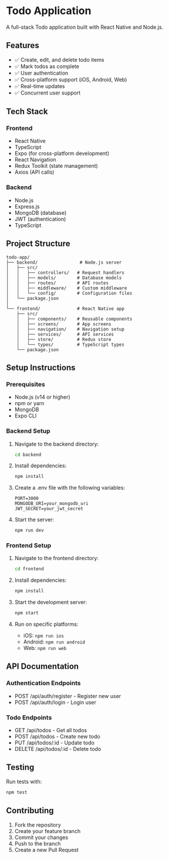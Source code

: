 # Todo Application

A full-stack Todo application built with React Native and Node.js.

## Features

- ✅ Create, edit, and delete todo items
- ✅ Mark todos as complete
- ✅ User authentication
- ✅ Cross-platform support (iOS, Android, Web)
- ✅ Real-time updates
- ✅ Concurrent user support

## Tech Stack

### Frontend
- React Native
- TypeScript
- Expo (for cross-platform development)
- React Navigation
- Redux Toolkit (state management)
- Axios (API calls)

### Backend
- Node.js
- Express.js
- MongoDB (database)
- JWT (authentication)
- TypeScript

## Project Structure

```
todo-app/
├── backend/                # Node.js server
│   ├── src/
│   │   ├── controllers/   # Request handlers
│   │   ├── models/        # Database models
│   │   ├── routes/        # API routes
│   │   ├── middleware/    # Custom middleware
│   │   └── config/        # Configuration files
│   └── package.json
│
└── frontend/              # React Native app
    ├── src/
    │   ├── components/    # Reusable components
    │   ├── screens/       # App screens
    │   ├── navigation/    # Navigation setup
    │   ├── services/      # API services
    │   ├── store/         # Redux store
    │   └── types/         # TypeScript types
    └── package.json
```

## Setup Instructions

### Prerequisites
- Node.js (v14 or higher)
- npm or yarn
- MongoDB
- Expo CLI

### Backend Setup
1. Navigate to the backend directory:
   ```bash
   cd backend
   ```

2. Install dependencies:
   ```bash
   npm install
   ```

3. Create a .env file with the following variables:
   ```
   PORT=3000
   MONGODB_URI=your_mongodb_uri
   JWT_SECRET=your_jwt_secret
   ```

4. Start the server:
   ```bash
   npm run dev
   ```

### Frontend Setup
1. Navigate to the frontend directory:
   ```bash
   cd frontend
   ```

2. Install dependencies:
   ```bash
   npm install
   ```

3. Start the development server:
   ```bash
   npm start
   ```

4. Run on specific platforms:
   - iOS: `npm run ios`
   - Android: `npm run android`
   - Web: `npm run web`

## API Documentation

### Authentication Endpoints
- POST /api/auth/register - Register new user
- POST /api/auth/login - Login user

### Todo Endpoints
- GET /api/todos - Get all todos
- POST /api/todos - Create new todo
- PUT /api/todos/:id - Update todo
- DELETE /api/todos/:id - Delete todo

## Testing

Run tests with:
```bash
npm test
```

## Contributing

1. Fork the repository
2. Create your feature branch
3. Commit your changes
4. Push to the branch
5. Create a new Pull Request
